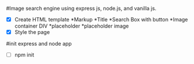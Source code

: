 #Image search engine using express js, node.js, and vanilla js. 


- [x] Create HTML template
    *Markup
        *Title
        *Search Box with button
        *Image container DIV
            *placeholder 
            *placeholder image
- [x] Style the page

#init express and node app

- [ ] npm init
